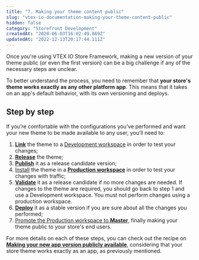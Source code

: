 ```yaml
---
title: "7. Making your theme content public"
slug: "vtex-io-documentation-making-your-theme-content-public"
hidden: false
category: "Storefront Development"
createdAt: "2020-06-03T16:02:49.869Z"
updatedAt: "2022-12-13T20:17:44.111Z"
---
```

Once you're using VTEX IO Store Framework, making a new version of your theme public (or even the first version) can be a big challenge if any of the necessary steps are unclear.

To better understand the process, you need to remember that **your store's theme works exactly as any other platform app**.
This means that it takes on an app's default behavior, with its own versioning and deploys.

## Step by step

If you’re comfortable with the configurations you’ve performed and want your new theme to be made available to any user, you’ll need to:

1. [**Link**](https://developers.vtex.com/docs/guides/vtex-io-documentation-linking-an-app/) the theme to a [Development workspace](https://developers.vtex.com/docs/guides/vtex-io-documentation-creating-a-development-workspace/) in order to test your changes;
2. [**Release**](https://developers.vtex.com/docs/guides/vtex-io-documentation-releasing-a-new-app-version/) the theme;
3. [**Publish**](https://developers.vtex.com/docs/guides/vtex-io-documentation-publishing-an-app/) it as a release candidate version;
4. [Install](https://developers.vtex.com/docs/guides/vtex-io-documentation-installing-an-app/) the theme in a [**Production workspace**](https://developers.vtex.com/docs/guides/vtex-io-documentation-creating-a-production-workspace/) in order to test your changes with traffic;
5. [**Validate**](https://developers.vtex.com/docs/guides/vtex-io-documentation-publishing-an-app/) it as a release candidate if no more changes are needed. If changes to the theme are required, you should go back to step 1 and use a Development workspace. You must not perform changes using a production workspace.  
6. [**Deploy**](https://developers.vtex.com/docs/guides/vtex-io-documentation-publishing-an-app/) it as a stable version if you are sure about all the changes you performed;
7. [Promote the Production workspace to **Master**](https://developers.vtex.com/docs/guides/vtex-io-documentation-promoting-a-workspace-to-master/), finally making your theme public to your store's end users.

For more details on each of these steps, you can check out the recipe on [**Making your new app version publicly available**](https://developers.vtex.com/docs/guides/vtex-io-documentation-making-your-new-app-version-publicly-available/), considering that your store theme works exactly as an app, as previously mentioned.
